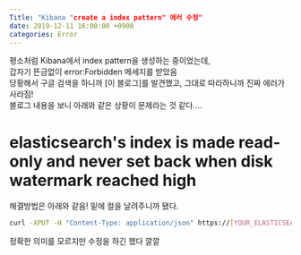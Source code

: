 ```yaml
---
Title: "Kibana "create a index pattern" 에러 수정"
date: 2019-12-11 16:00:00 +0900
categories: Error
---
```

평소처럼 Kibana에서 index pattern을 생성하는 중이었는데,  
갑자기 뜬금없이 error:Forbidden 메세지를 받았음  
당황해서 구글 검색을 하니까
[이 블로그]를 발견했고, 그대로 따라하니까 진짜 에러가 사라짐!  
블로그 내용을 보니 아래와 같은 상황이 문제라는 것 같다....  
# elasticsearch's index is made read-only and never set back when disk watermark reached high  
해결방법은 아래와 같음! 밑에 컬을 날려주니까 됐다.  

```bash
curl -XPUT -H "Content-Type: application/json" https://[YOUR_ELASTICSEARCH_ENDPOINT]:9200/_all/_settings -d '{"index.blocks.read_only_allow_delete": null}'
```
정확한 의미를 모르지만 수정을 하긴 했다 깔깔  

